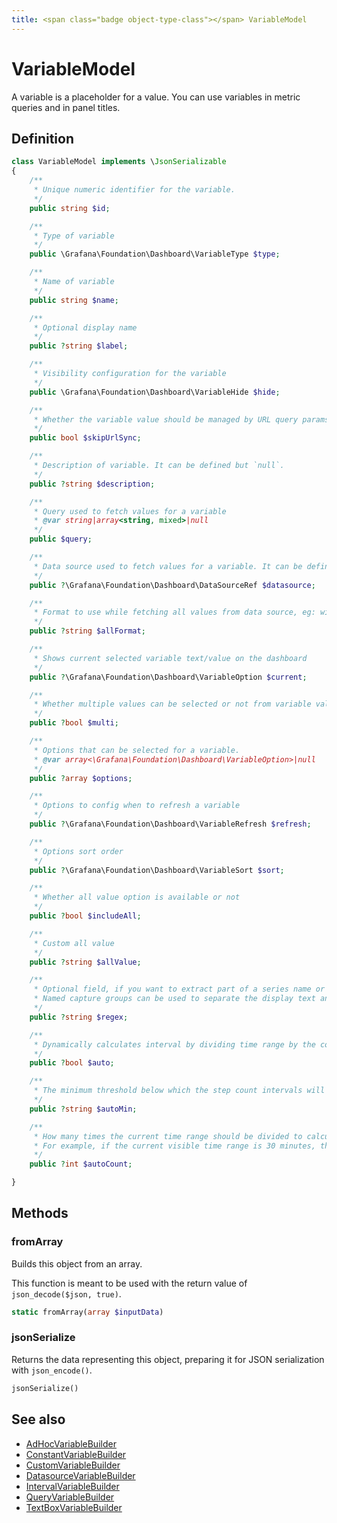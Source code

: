 ```yaml
---
title: <span class="badge object-type-class"></span> VariableModel
---
```

# <span class="badge object-type-class"></span> VariableModel

A variable is a placeholder for a value. You can use variables in metric queries and in panel titles.

## Definition

```php
class VariableModel implements \JsonSerializable
{
    /**
     * Unique numeric identifier for the variable.
     */
    public string $id;

    /**
     * Type of variable
     */
    public \Grafana\Foundation\Dashboard\VariableType $type;

    /**
     * Name of variable
     */
    public string $name;

    /**
     * Optional display name
     */
    public ?string $label;

    /**
     * Visibility configuration for the variable
     */
    public \Grafana\Foundation\Dashboard\VariableHide $hide;

    /**
     * Whether the variable value should be managed by URL query params or not
     */
    public bool $skipUrlSync;

    /**
     * Description of variable. It can be defined but `null`.
     */
    public ?string $description;

    /**
     * Query used to fetch values for a variable
     * @var string|array<string, mixed>|null
     */
    public $query;

    /**
     * Data source used to fetch values for a variable. It can be defined but `null`.
     */
    public ?\Grafana\Foundation\Dashboard\DataSourceRef $datasource;

    /**
     * Format to use while fetching all values from data source, eg: wildcard, glob, regex, pipe, etc.
     */
    public ?string $allFormat;

    /**
     * Shows current selected variable text/value on the dashboard
     */
    public ?\Grafana\Foundation\Dashboard\VariableOption $current;

    /**
     * Whether multiple values can be selected or not from variable value list
     */
    public ?bool $multi;

    /**
     * Options that can be selected for a variable.
     * @var array<\Grafana\Foundation\Dashboard\VariableOption>|null
     */
    public ?array $options;

    /**
     * Options to config when to refresh a variable
     */
    public ?\Grafana\Foundation\Dashboard\VariableRefresh $refresh;

    /**
     * Options sort order
     */
    public ?\Grafana\Foundation\Dashboard\VariableSort $sort;

    /**
     * Whether all value option is available or not
     */
    public ?bool $includeAll;

    /**
     * Custom all value
     */
    public ?string $allValue;

    /**
     * Optional field, if you want to extract part of a series name or metric node segment.
     * Named capture groups can be used to separate the display text and value.
     */
    public ?string $regex;

    /**
     * Dynamically calculates interval by dividing time range by the count specified.
     */
    public ?bool $auto;

    /**
     * The minimum threshold below which the step count intervals will not divide the time.
     */
    public ?string $autoMin;

    /**
     * How many times the current time range should be divided to calculate the value, similar to the Max data points query option.
     * For example, if the current visible time range is 30 minutes, then the auto interval groups the data into 30 one-minute increments.
     */
    public ?int $autoCount;

}
```
## Methods

### <span class="badge object-method"></span> fromArray

Builds this object from an array.

This function is meant to be used with the return value of `json_decode($json, true)`.

```php
static fromArray(array $inputData)
```

### <span class="badge object-method"></span> jsonSerialize

Returns the data representing this object, preparing it for JSON serialization with `json_encode()`.

```php
jsonSerialize()
```

## See also

 * <span class="badge builder"></span> [AdHocVariableBuilder](./builder-AdHocVariableBuilder.md)
 * <span class="badge builder"></span> [ConstantVariableBuilder](./builder-ConstantVariableBuilder.md)
 * <span class="badge builder"></span> [CustomVariableBuilder](./builder-CustomVariableBuilder.md)
 * <span class="badge builder"></span> [DatasourceVariableBuilder](./builder-DatasourceVariableBuilder.md)
 * <span class="badge builder"></span> [IntervalVariableBuilder](./builder-IntervalVariableBuilder.md)
 * <span class="badge builder"></span> [QueryVariableBuilder](./builder-QueryVariableBuilder.md)
 * <span class="badge builder"></span> [TextBoxVariableBuilder](./builder-TextBoxVariableBuilder.md)
